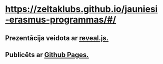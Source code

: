 # https://zeltaklubs.github.io/jauniesi-erasmus-programmas/#/
## Prezentācija veidota ar [reveal.js.](https://github.com/hakimel/reveal.js)
## Publicēts ar [Github Pages.](https://pages.github.com/)
